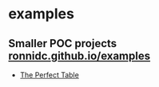 # examples
## Smaller POC projects [ronnidc.github.io/examples](https://ronnidc.github.io/examples/)

- [The Perfect Table](./table/index.html)

